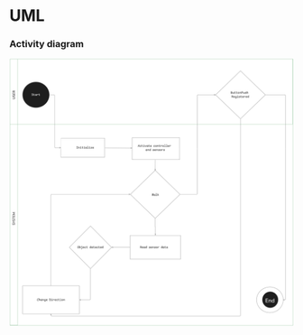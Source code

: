 # UML

### Activity diagram

![activity diagram](https://github.com/martintara/creepy/blob/main/uml/activity%20diagram%20v02.jpg)
